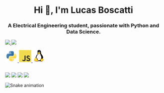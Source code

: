 <h1 align="center">Hi 👋, I'm Lucas Boscatti</h1>
<h3 align="center">A Electrical Engineering student, passionate with Python and Data Science.</h3>

 <div>
  <a href="https://github.com/lucasboscatti">
  <img height="180em" src="https://github-readme-stats.vercel.app/api?username=lucasboscatti&show_icons=true&theme=dark&include_all_commits=true&count_private=true"/>
  <img height="180em" src="https://github-readme-stats.vercel.app/api/top-langs/?username=lucasboscatti&layout=compact&langs_count=7&theme=dark"/>
</div>
<div>
 	<p align="left"> <a href="https://www.python.org" target="_blank"> <img src="https://raw.githubusercontent.com/devicons/devicon/master/icons/python/python-original.svg" alt="python" width="40" height="40"/> </a> <a href="https://developer.mozilla.org/en-US/docs/Web/JavaScript" target="_blank"> <img src="https://raw.githubusercontent.com/devicons/devicon/master/icons/javascript/javascript-original.svg" alt="javascript" width="40" height="40"/> </a><a href="https://www.linux.org/" target="_blank"> <img src="https://raw.githubusercontent.com/devicons/devicon/master/icons/linux/linux-original.svg" alt="linux" width="40" height="40"/> </a> 
</p>
     </div>



  ##

<div> 
  <a href="https://instagram.com/lucasboscatti" target="_blank"><img src="https://img.shields.io/badge/-Instagram-%23E4405F?style=for-the-badge&logo=instagram&logoColor=white" target="_blank"></a>
 	<a href="https://linkedin.com/in/lucas-boscatti-8555a3196" target="_blank"><img src="https://img.shields.io/badge/LinkedIn-0077B5?style=for-the-badge&logo=linkedin&logoColor=white" target="_blank"></a>
 <a href="https://kaggle.com/lucasboscatti1" target="_blank"><img src="https://img.shields.io/badge/Kaggle-20BEFF?style=for-the-badge&logo=Kaggle&logoColor=white" target="_blank"></a> 
  <a href = "mailto:lucasboscatti@gmail.com"><img src="https://img.shields.io/badge/-Gmail-%23333?style=for-the-badge&logo=gmail&logoColor=white" target="_blank"></a>


  ![Snake animation](https://github.com/lucasboscatti/lucasboscatti/blob/main/.github/workflows/main.yml)

</div>

